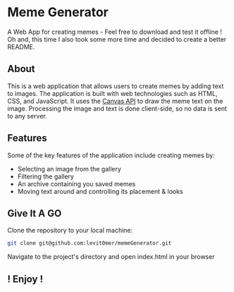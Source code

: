 # Meme Generator

A Web App for creating memes - Feel free to download and test it offline !
Oh and, this time I also took some more time and decided to create a better README.

## About

This is a web application that allows users to create memes by adding text to images.
The application is built with web technologies such as HTML, CSS, and JavaScript.
It uses the [Canvas API](https://developer.mozilla.org/docs/Web/API/Canvas_API) to draw the meme text on the image. 
Processing the image and text is done client-side, so no data is sent to any server.

## Features

Some of the key features of the application include creating memes by:
- Selecting an image from the gallery
- Filtering the gallery
- An archive containing you saved memes
- Moving text around and controlling its placement & looks
<!-- 
## Screenshots

The following screenshots show the application in action:

![meme](screenshots/ss1.png)
![meme](screenshots/ss2.png) -->

## Give It A GO

Clone the repository to your local machine:

```sh
git clone git@github.com:levit0mer/memeGenerator.git
```

Navigate to the project's directory and open index.html in your browser

##  ! Enjoy !